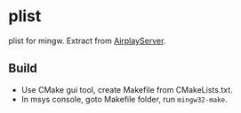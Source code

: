 # plist
plist for mingw. Extract from [AirplayServer](https://github.com/KqSMea8/AirplayServer).

## Build

- Use CMake gui tool, create Makefile from CMakeLists.txt.
- In msys console, goto Makefile folder, run `mingw32-make`.


